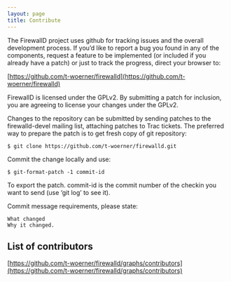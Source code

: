 ```yaml
---
layout: page
title: Contribute
---
```


The FirewallD project uses github for tracking issues and the overall development process. If you’d like to report a bug you found in any of the components, request a feature to be implemented (or included if you already have a patch) or just to track the progress, direct your browser to:

[https://github.com/t-woerner/firewalld](https://github.com/t-woerner/firewalld)

FirewallD is licensed under the GPLv2. By submitting a patch for inclusion, you are agreeing to license your changes under the GPLv2.

Changes to the repository can be submitted by sending patches to the firewalld-devel mailing list, attaching patches to Trac tickets. The preferred way to prepare the patch is to get fresh copy of git repository:

    $ git clone https://github.com/t-woerner/firewalld.git

Commit the change locally and use:

    $ git-format-patch -1 commit-id

To export the patch. commit-id is the commit number of the checkin you want to send (use ‘git log’ to see it).

Commit message requirements, please state:

    What changed
    Why it changed.

## List of contributors

[https://github.com/t-woerner/firewalld/graphs/contributors](https://github.com/t-woerner/firewalld/graphs/contributors)
